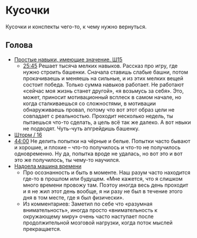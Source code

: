 # Кусочки

Кусочки и конспекты чего-то, к чему нужно вернуться. 

## Голова

- [Простые навыки, имеющие значение. Ш15](https://youtu.be/N8xvkJvB4Ww)
	- [25:45](https://youtu.be/N8xvkJvB4Ww?t=1545) Решает тысяча мелких навыков. Рассказ про игру, где нужно строить башенки. Сначала ставишь слабые башни, потом прокачиваешь и меняешь на сильные, и из этих мелких вещей состоит победа. Только сумма навыков работает. Не работают «сейчас моя жизнь станет другой», «я возьмусь за себя». Это, может, приносит мотивационный всплеск в самом начале, но когда сталкиваешься со сложностями, в мотивации обнаруживаешь провал, потому что вот этот образ цели не совпадает с реальностью. Проходит несколько недель, ты пытаешься что-то сделать, а цель всё так же далеко. А вот нвыки не подводят. Чуть-чуть апгрейдишь башенку.
- [Шторм / 16](https://youtu.be/US6UjlSWq6I)
- [44:00](https://youtu.be/US6UjlSWq6I?t=2635) Не делить попытки на чёрные и белые. Попытки часто бывают и хорошие, и плохие – что-то получилось и что-то не получилось одновременно. Ну да, попытка вроде не удалась, но вот это и вот это же получилось, ты чему-то научился.
- [Надоела машина времени](https://youtu.be/R30eqdoddUM)
	- Про осознанность и быть в моменте. Наш разум часто находится где-то в прошлом или будущем. «Мне кажется, что я слишком много времени провожу там. Поэтоу иногда весь день проходит и я не жил этот день вообще, я ни разу не был в течение этого дня в том месте, где я был физически».
	- Из комментариев: Заметил по себе что «разумная внимательность», иногда просто «внимательность к окружающему миру» очень часто наступает после продолжительной мозговой нагрузки, когда поток мыслей прекращается.

